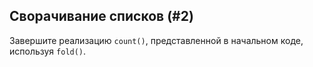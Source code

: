 ## Сворачивание списков (#2)

Завершите реализацию `count()`, представленной в начальном коде, используя `fold()`.